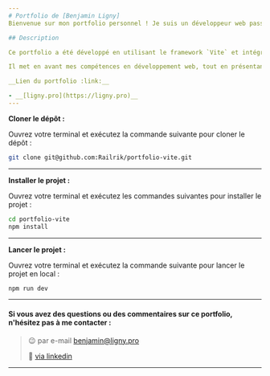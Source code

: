 ```yaml
---
# Portfolio de [Benjamin Ligny]
Bienvenue sur mon portfolio personnel ! Je suis un développeur web passionné par la création d'expériences web interactives depuis 2009. Ce portfolio a été conçu pour mettre en valeur mes compétences, mon travail et mes projets.

## Description

Ce portfolio a été développé en utilisant le framework `Vite` et intégrant `React.js`, offrant une base moderne et performante pour la création d'applications web. J'ai enrichi ce projet en utilisant la bibliothèque `GSAP` pour ajouter des fonctionnalités interactives et dynamiques.

Il met en avant mes compétences en développement web, tout en présentant une sélection de mes projets passés. De plus, il offre un aperçu de mes qualités et compétences en tant que développeur. Vous y trouverez également une section détaillée sur mes autres réalisations ainsi que mes centres d'intérêt et hobbies.

__Lien du portfolio :link:__

- __[ligny.pro](https://ligny.pro)__ 
---
```


**Cloner le dépôt :**

Ouvrez votre terminal et exécutez la commande suivante pour cloner le dépôt :

```sh
git clone git@github.com:Railrik/portfolio-vite.git
```

---

**Installer le projet :**

Ouvrez votre terminal et exécutez les commandes suivantes pour installer le projet :

```sh
cd portfolio-vite
npm install
```

---

**Lancer le projet :**

Ouvrez votre terminal et exécutez la commande suivante pour lancer le projet en local :

```sh
npm run dev
```

---

#### Si vous avez des questions ou des commentaires sur ce portfolio, n'hésitez pas à me contacter :

> :wink: par e-mail benjamin@ligny.pro
>
> :fist_right: [via linkedin](https://www.linkedin.com/in/benjamin-ligny/)

---
